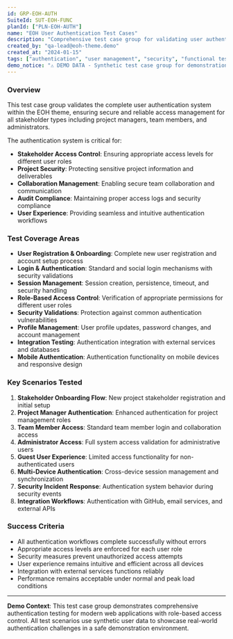 ```yaml
---
id: GRP-EOH-AUTH
SuiteId: SUT-EOH-FUNC
planId: ["PLN-EOH-AUTH"]
name: "EOH User Authentication Test Cases"
description: "Comprehensive test case group for validating user authentication functionality within the Expectations-Outcomes-Hub (EOH) theme. Covers login, logout, session management, role-based access, and security validations to ensure reliable user access management."
created_by: "qa-lead@eoh-theme.demo"
created_at: "2024-01-15"
tags: ["authentication", "user management", "security", "functional testing", "demo"]
demo_notice: "⚠️ DEMO DATA - Synthetic test case group for demonstration purposes"
---
```


### Overview

This test case group validates the complete user authentication system within the EOH theme, ensuring secure and reliable access management for all stakeholder types including project managers, team members, and administrators.

The authentication system is critical for:

- **Stakeholder Access Control**: Ensuring appropriate access levels for different user roles
- **Project Security**: Protecting sensitive project information and deliverables
- **Collaboration Management**: Enabling secure team collaboration and communication
- **Audit Compliance**: Maintaining proper access logs and security compliance
- **User Experience**: Providing seamless and intuitive authentication workflows

### Test Coverage Areas

- **User Registration & Onboarding**: Complete new user registration and account setup process
- **Login & Authentication**: Standard and social login mechanisms with security validations
- **Session Management**: Session creation, persistence, timeout, and security handling
- **Role-Based Access Control**: Verification of appropriate permissions for different user roles
- **Security Validations**: Protection against common authentication vulnerabilities
- **Profile Management**: User profile updates, password changes, and account management
- **Integration Testing**: Authentication integration with external services and databases
- **Mobile Authentication**: Authentication functionality on mobile devices and responsive design

### Key Scenarios Tested

1. **Stakeholder Onboarding Flow**: New project stakeholder registration and initial setup
2. **Project Manager Authentication**: Enhanced authentication for project management roles
3. **Team Member Access**: Standard team member login and collaboration access
4. **Administrator Access**: Full system access validation for administrative users
5. **Guest User Experience**: Limited access functionality for non-authenticated users
6. **Multi-Device Authentication**: Cross-device session management and synchronization
7. **Security Incident Response**: Authentication system behavior during security events
8. **Integration Workflows**: Authentication with GitHub, email services, and external APIs

### Success Criteria

- All authentication workflows complete successfully without errors
- Appropriate access levels are enforced for each user role
- Security measures prevent unauthorized access attempts
- User experience remains intuitive and efficient across all devices
- Integration with external services functions reliably
- Performance remains acceptable under normal and peak load conditions

---
**Demo Context**: This test case group demonstrates comprehensive authentication testing for modern web applications with role-based access control. All test scenarios use synthetic user data to showcase real-world authentication challenges in a safe demonstration environment.
